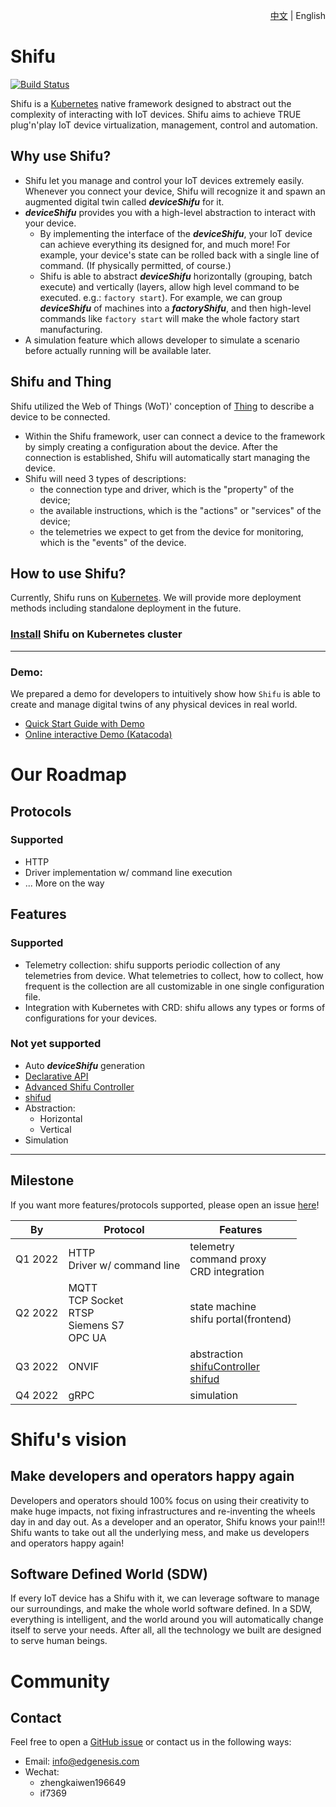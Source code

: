 <div align="right">

[中文](README-zh.md) | English
</div>

# Shifu

[![Build Status](https://dev.azure.com/Edgenesis/shifu/_apis/build/status/Edgenesis.shifu?branchName=main)](https://dev.azure.com/Edgenesis/shifu/_build/latest?definitionId=1&branchName=main)

Shifu is a [Kubernetes](https://k8s.io) native framework designed to abstract out the complexity of interacting with IoT devices. Shifu aims to achieve TRUE plug'n'play IoT device virtualization, management, control and automation.

## Why use Shifu?

- Shifu let you manage and control your IoT devices extremely easily. Whenever you connect your device, Shifu will recognize it and spawn an augmented digital twin called ***deviceShifu*** for it. 
- ***deviceShifu*** provides you with a high-level abstraction to interact with your device. 
  - By implementing the interface of the ***deviceShifu***, your IoT device can achieve everything its designed for, and much more! For example, your device's state can be rolled back with a single line of command. (If physically permitted, of course.) 
  - Shifu is able to abstract ***deviceShifu*** horizontally (grouping, batch execute) and vertically (layers, allow high level command to be executed. e.g.: `factory start`). For example, we can group ***deviceShifu*** of machines into a ***factoryShifu***, and then high-level commands like `factory start` will make the whole factory start manufacturing.
- A simulation feature which allows developer to simulate a scenario before actually running will be available later.

## Shifu and Thing

Shifu utilized the Web of Things (WoT)' conception of [Thing](https://www.w3.org/TR/wot-thing-description/) to describe a device to be connected. 
- Within the Shifu framework, user can connect a device to the framework by simply creating a configuration about the device. After the connection is established, Shifu will automatically start managing the device. 
- Shifu will need 3 types of descriptions: 
  - the connection type and driver, which is the "property" of the device; 
  - the available instructions, which is the "actions" or "services" of the device;
  - the telemetries we expect to get from the device for monitoring, which is the "events" of the device.

## How to use Shifu?

Currently, Shifu runs on [Kubernetes](https://k8s.io). We will provide more deployment methods including standalone deployment in the future.

### [Install](docs/guide/install.md) Shifu on Kubernetes cluster

---

### Demo:
We prepared a demo for developers to intuitively show how `Shifu` is able to create and manage digital twins of any physical devices in real world.
- [Quick Start Guide with Demo](docs/guide/quick-start-demo.md)
- [Online interactive Demo (Katacoda)](https://www.katacoda.com/xqin/scenarios/shifu-demo)

# Our Roadmap
## Protocols
### Supported
- HTTP
- Driver implementation w/ command line execution
- ... More on the way
## Features
### Supported
- Telemetry collection: shifu supports periodic collection of any telemetries from device. What telemetries to collect, how to collect, how frequent is the collection are all customizable in one single configuration file.
- Integration with Kubernetes with CRD: shifu allows any types or forms of configurations for your devices.
### Not yet supported
- Auto ***deviceShifu*** generation
- [Declarative API](https://kubernetes.io/docs/concepts/extend-kubernetes/api-extension/custom-resources/#declarative-apis)
- [Advanced Shifu Controller](docs/design/design-shifuController.md)
- [shifud](docs/design/design-shifud.md)
- Abstraction:
  - Horizontal
  - Vertical
- Simulation

---

## Milestone
If you want more features/protocols supported, please open an issue [here](https://github.com/Edgenesis/shifu/issues)!

| By      | Protocol                                     | Features                                                 |
|---------|----------------------------------------------|---------------------------------------------------------|
| Q1 2022 | HTTP<br>Driver w/ command line | telemetry<br>command proxy<br>CRD integration |
| Q2 2022 | MQTT<br>TCP Socket<br>RTSP<br>Siemens S7<br>OPC UA | state machine<br>shifu portal(frontend) |
| Q3 2022 | ONVIF | abstraction<br>[shifuController](docs/design/design-shifuController.md)<br>[shifud](docs/design/design-shifud.md) |
| Q4 2022 | gRPC | simulation |

# Shifu's vision

## Make developers and operators happy again

Developers and operators should 100% focus on using their creativity to make huge impacts, not fixing infrastructures and re-inventing the wheels day in and day out. As a developer and an operator, Shifu knows your pain!!! Shifu wants to take out all the underlying mess, and make us developers and operators happy again!

## Software Defined World (SDW)

If every IoT device has a Shifu with it, we can leverage software to manage our surroundings, and make the whole world software defined. In a SDW, everything is intelligent, and the world around you will automatically change itself to serve your needs. After all, all the technology we built are designed to serve human beings. 

# Community 

## Contact

Feel free to open a [GitHub issue](https://github.com/Edgenesis/shifu/issues/new) or contact us in the following ways:
- Email: info@edgenesis.com
- Wechat:
  - zhengkaiwen196649 
  - if7369
